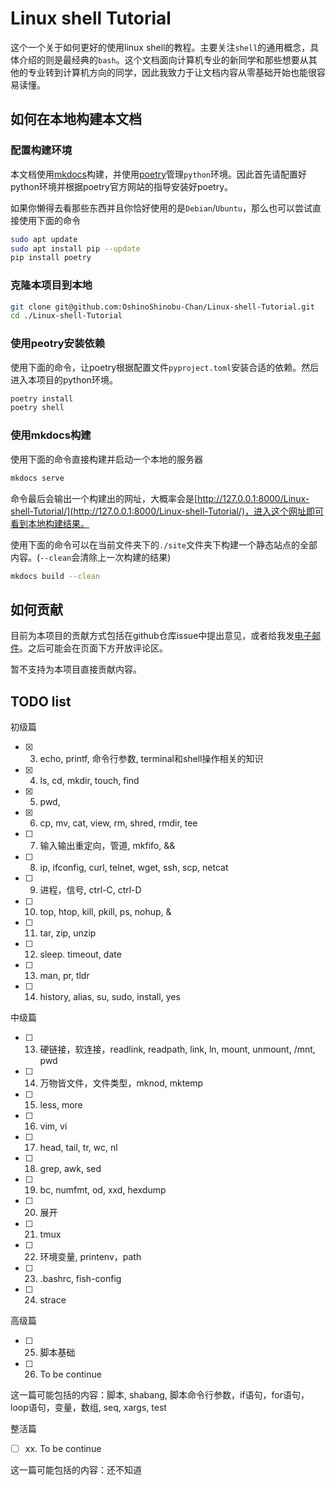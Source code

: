 # Linux shell Tutorial

这个一个关于如何更好的使用linux shell的教程。主要关注`shell`的通用概念，具体介绍的则是最经典的`bash`。这个文档面向计算机专业的新同学和那些想要从其他的专业转到计算机方向的同学，因此我致力于让文档内容从零基础开始也能很容易读懂。

## 如何在本地构建本文档

### 配置构建环境

本文档使用[mkdocs](https://www.mkdocs.org/)构建，并使用[poetry](https://python-poetry.org/)管理`python`环境。因此首先请配置好python环境并根据poetry官方网站的指导安装好poetry。

如果你懒得去看那些东西并且你恰好使用的是`Debian`/`Ubuntu`，那么也可以尝试直接使用下面的命令

```bash
sudo apt update
sudo apt install pip --update
pip install poetry
```

### 克隆本项目到本地

```bash
git clone git@github.com:OshinoShinobu-Chan/Linux-shell-Tutorial.git
cd ./Linux-shell-Tutorial
```

### 使用peotry安装依赖

使用下面的命令，让poetry根据配置文件`pyproject.toml`安装合适的依赖。然后进入本项目的python环境。

```bash
poetry install
poetry shell
```

### 使用mkdocs构建

使用下面的命令直接构建并启动一个本地的服务器

```bash
mkdocs serve
```

命令最后会输出一个构建出的网址，大概率会是[http://127.0.0.1:8000/Linux-shell-Tutorial/](http://127.0.0.1:8000/Linux-shell-Tutorial/)，进入这个网址即可看到本地构建结果。

使用下面的命令可以在当前文件夹下的`./site`文件夹下构建一个静态站点的全部内容。(`--clean`会清除上一次构建的结果)

```bash
mkdocs build --clean
```

## 如何贡献

目前为本项目的贡献方式包括在github仓库issue中提出意见，或者给我发[电子邮件](mailto:2200012909@stu.pku.edu.cn)。之后可能会在页面下方开放评论区。

暂不支持为本项目直接贡献内容。

## TODO list

初级篇

* [x] 3. echo, printf, 命令行参数, terminal和shell操作相关的知识
* [x] 4. ls, cd, mkdir, touch, find
* [x] 5. pwd,
* [x] 6. cp, mv, cat, view, rm, shred, rmdir, tee
* [ ] 7. 输入输出重定向，管道, mkfifo, &&
* [ ] 8. ip, ifconfig, curl, telnet, wget, ssh, scp, netcat
* [ ] 9. 进程，信号, ctrl-C, ctrl-D
* [ ] 10. top, htop, kill, pkill, ps, nohup, &
* [ ] 11. tar, zip, unzip
* [ ] 12. sleep. timeout, date
* [ ] 13. man, pr, tldr
* [ ] 14. history, alias, su, sudo, install, yes

中级篇

* [ ] 13. 硬链接，软连接，readlink, readpath, link, ln, mount, unmount, /mnt, pwd
* [ ] 14. 万物皆文件，文件类型，mknod, mktemp
* [ ] 15. less, more
* [ ] 16. vim, vi
* [ ] 17. head, tail, tr, wc, nl
* [ ] 18. grep, awk, sed
* [ ] 19. bc, numfmt, od, xxd, hexdump
* [ ] 20. 展开
* [ ] 21. tmux
* [ ] 22. 环境变量, printenv，path
* [ ] 23. .bashrc, fish-config
* [ ] 24. strace

高级篇

* [ ] 25. 脚本基础
* [ ] 26. To be continue

这一篇可能包括的内容：脚本, shabang, 脚本命令行参数，if语句，for语句，
loop语句，变量，数组, seq, xargs, test

整活篇

* [ ] xx. To be continue

这一篇可能包括的内容：还不知道
